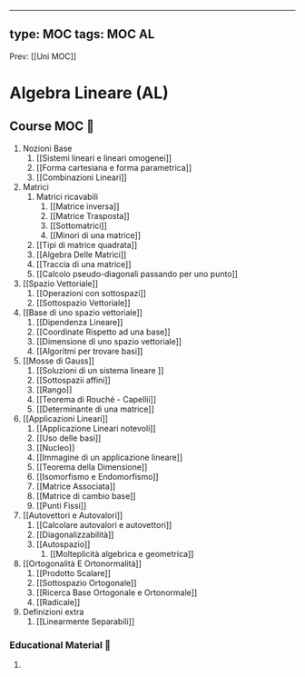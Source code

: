 
---
type: MOC 
tags: MOC AL 
---

Prev: [[Uni MOC]]

# Algebra Lineare (AL)

## Course MOC  📒

1. Nozioni Base
	1. [[Sistemi lineari e lineari  omogenei]]
	2. [[Forma cartesiana e forma parametrica]]
	3. [[Combinazioni Lineari]]
2. Matrici
	1. Matrici ricavabili
		1. [[Matrice inversa]]
		2. [[Matrice Trasposta]]
		3. [[Sottomatrici]]
		4. [[Minori di una matrice]]
	2. [[Tipi di matrice quadrata]]
	3. [[Algebra Delle Matrici]]
	4. [[Traccia di una matrice]]
	5. [[Calcolo pseudo-diagonali passando per uno punto]]
3. [[Spazio Vettoriale]]
	1. [[Operazioni con sottospazi]]
	2. [[Sottospazio Vettoriale]]
4. [[Base di uno spazio vettoriale]]
	1. [[Dipendenza Lineare]]
	2. [[Coordinate Rispetto ad una base]]
	3. [[Dimensione di uno spazio vettoriale]]
	4. [[Algoritmi per trovare basi]]
5. [[Mosse di Gauss]]
	1. [[Soluzioni di un sistema lineare ]]
	2. [[Sottospazii affini]]
	3. [[Rango]]
	4. [[Teorema di Rouché - Capellii]]
	5. [[Determinante di una matrice]]
6. [[Applicazioni Lineari]]
	1. [[Applicazione Lineari notevoli]]
	2. [[Uso delle basi]]
	3. [[Nucleo]]
	4. [[Immagine di un applicazione lineare]]
	5. [[Teorema della Dimensione]]
	6. [[Isomorfismo e Endomorfismo]]
	7. [[Matrice Associata]]
	8. [[Matrice di cambio base]]
	9. [[Punti Fissi]]
7. [[Autovettori e Autovalori]]
	1. [[Calcolare autovalori e autovettori]]
	2. [[Diagonalizzabilità]]
	3. [[Autospazio]]
		1. [[Molteplicità algebrica e geometrica]]
8. [[Ortogonalità E Ortonormalità]]
	1. [[Prodotto Scalare]]
	2. [[Sottospazio Ortogonale]]
	3. [[Ricerca Base Ortogonale e Ortonormale]]
	4. [[Radicale]]
9. Definizioni extra
	1. [[Linearmente Separabili]]







### Educational Material 🧱
1. 

